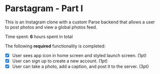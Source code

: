 # Parstagram - Part I

This is an Instagram clone with a custom Parse backend that allows a user to post photos and view a global photos feed.

Time spent: **6** hours spent in total

The following **required** functionality is completed:

- [x] User sees app icon in home screen and styled launch screen. (1pt)
- [x] User can sign up to create a new account. (1pt)
- [x] User can take a photo, add a caption, and post it to the server. (3pt)
